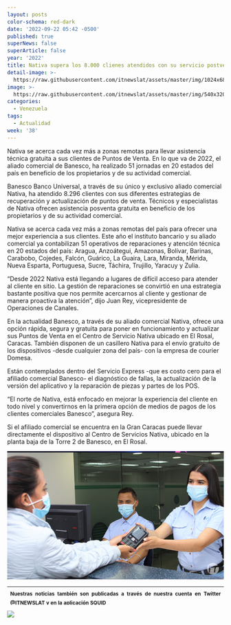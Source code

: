 ```yaml
---
layout: posts
color-schema: red-dark
date: '2022-09-22 05:42 -0500'
published: true
superNews: false
superArticle: false
year: '2022'
title: Nativa supera los 8.000 clienes atendidos con su servicio postventa
detail-image: >-
  https://raw.githubusercontent.com/itnewslat/assets/master/img/1024x680/punto-banesco-g.jpg
image: >-
  https://raw.githubusercontent.com/itnewslat/assets/master/img/540x320/punto-banesco-p.jpg
categories:
  - Venezuela
tags:
  - Actualidad
week: '38'
---
```

Nativa se acerca cada vez más a zonas remotas para llevar asistencia técnica gratuita a sus clientes de Puntos de Venta. En lo que va de 2022, el aliado comercial de Banesco, ha realizado 51 jornadas en 20 estados del país en beneficio de los propietarios y de su actividad comercial.

Banesco Banco Universal, a través de su único y exclusivo aliado comercial Nativa, ha atendido 8.296 clientes con sus diferentes estrategias de recuperación y actualización de puntos de venta. Técnicos y especialistas de Nativa ofrecen asistencia posventa gratuita en beneficio de los propietarios y de su actividad comercial.

Nativa se acerca cada vez más a zonas remotas del país para ofrecer una mejor experiencia a sus clientes. Este año el instituto bancario y su aliado comercial ya contabilizan 51 operativos de reparaciones y atención técnica en 20 estados del país: Aragua, Anzoátegui, Amazonas, Bolívar, Barinas, Carabobo, Cojedes, Falcón, Guárico, La Guaira, Lara, Miranda, Mérida, Nueva Esparta, Portuguesa, Sucre, Táchira, Trujillo, Yaracuy y Zulia. 

“Desde 2022 Nativa está llegando a lugares de difícil acceso para atender al cliente en sitio. La gestión de reparaciones se convirtió en una estrategia bastante positiva que nos permite acercarnos al cliente y gestionar de manera proactiva la atención”, dijo Juan Rey, vicepresidente de Operaciones de Canales. 

En la actualidad Banesco, a través de su aliado comercial Nativa, ofrece una opción rápida, segura y gratuita para poner en funcionamiento y actualizar sus Puntos de Venta en el Centro de Servicio Nativa ubicado en El Rosal, Caracas. También disponen de un casillero Nativa para el envío gratuito de los dispositivos -desde cualquier zona del país- con la empresa de courier Domesa.

Están contemplados dentro del Servicio Express -que es costo cero para el afiliado comercial Banesco- el diagnóstico de fallas, la actualización de la versión del aplicativo y la reparación de piezas y partes de los POS.

“El norte de Nativa, está enfocado en mejorar la experiencia del cliente en todo nivel y convertirnos en la primera opción de medios de pagos de los clientes comerciales Banesco”, asegura Rey. 

Si el afiliado comercial se encuentra en la Gran Caracas puede llevar directamente el dispositivo al Centro de Servicios Nativa, ubicado en la planta baja de la Torre 2 de Banesco, en El Rosal.

![](https://raw.githubusercontent.com/itnewslat/assets/master/img/540x320/punto-banesco-p.jpg)

<table style="height: 42px;" width="569">
<tbody>
<tr>
<td style="text-align: justify;"><sub><strong>Nuestras noticias también son publicadas a través de nuestra cuenta en Twitter <a href="https://twitter.com/itnewslat?lang=es">@ITNEWSLAT</a> y en la aplicación <a href="https://squidapp.co/en/">SQUID</a></strong></sub></td>
</tr>
</tbody>
</table>

<img src="https://tracker.metricool.com/c3po.jpg?hash=56f88a41e39ab42c063cc51676587a04"/>


